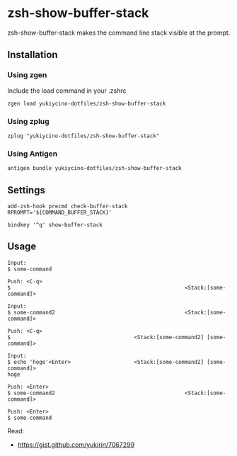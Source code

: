 # zsh-show-buffer-stack

zsh-show-buffer-stack makes the command line stack visible at the prompt.

## Installation

### Using zgen

Include the load command in your .zshrc

```text
zgen load yukiycino-dotfiles/zsh-show-buffer-stack
```

### Using zplug

```text
zplug "yukiycino-dotfiles/zsh-show-buffer-stack"
```

### Using Antigen

```text
antigen bundle yukiycino-dotfiles/zsh-show-buffer-stack
```

## Settings

```text
add-zsh-hook precmd check-buffer-stack
RPROMPT='${COMMAND_BUFFER_STACK}'

bindkey '^q' show-buffer-stack
```

## Usage

```text
Input:
$ some-command

Push: <C-q>
$                                                       <Stack:[some-command]>

Input:
$ some-command2                                         <Stack:[some-command]>

Push: <C-q>
$                                       <Stack:[some-command2] [some-command]>

Input:
$ echo 'hoge'<Enter>                    <Stack:[some-command2] [some-command]>
hoge

Push: <Enter>
$ some-command2                                         <Stack:[some-command]>

Push: <Enter>
$ some-command
```

Read:
* https://gist.github.com/yukirin/7067299

